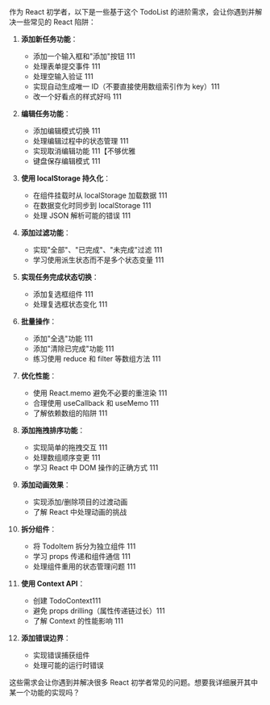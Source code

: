 作为 React 初学者，以下是一些基于这个 TodoList 的进阶需求，会让你遇到并解决一些常见的 React 陷阱：

1. **添加新任务功能**：

   - 添加一个输入框和"添加"按钮 111
   - 处理表单提交事件 111
   - 处理空输入验证 111
   - 实现自动生成唯一 ID（不要直接使用数组索引作为 key）111
   - 改一个好看点的样式好吗 111

2. **编辑任务功能**：

   - 添加编辑模式切换 111
   - 处理编辑过程中的状态管理 111
   - 实现取消编辑功能 111【不够优雅
   - 键盘保存编辑模式 111

3. **使用 localStorage 持久化**：

   - 在组件挂载时从 localStorage 加载数据 111
   - 在数据变化时同步到 localStorage 111
   - 处理 JSON 解析可能的错误 111

4. **添加过滤功能**：

   - 实现"全部"、"已完成"、"未完成"过滤 111
   - 学习使用派生状态而不是多个状态变量 111

5. **实现任务完成状态切换**：

   - 添加复选框组件 111
   - 处理复选框状态变化 111

6. **批量操作**：

   - 添加"全选"功能 111
   - 添加"清除已完成"功能 111
   - 练习使用 reduce 和 filter 等数组方法 111

7. **优化性能**：

   - 使用 React.memo 避免不必要的重渲染 111
   - 合理使用 useCallback 和 useMemo 111
   - 了解依赖数组的陷阱 111

8. **添加拖拽排序功能**：

   - 实现简单的拖拽交互 111
   - 处理数组顺序变更 111
   - 学习 React 中 DOM 操作的正确方式 111

9. **添加动画效果**：

   - 实现添加/删除项目的过渡动画
   - 了解 React 中处理动画的挑战

10. **拆分组件**：

    - 将 TodoItem 拆分为独立组件 111
    - 学习 props 传递和组件通信 111
    - 处理组件重用的状态管理问题 111

11. **使用 Context API**：

    - 创建 TodoContext111
    - 避免 props drilling（属性传递链过长）111
    - 了解 Context 的性能影响 111

12. **添加错误边界**：
    - 实现错误捕获组件
    - 处理可能的运行时错误

这些需求会让你遇到并解决很多 React 初学者常见的问题。想要我详细展开其中某一个功能的实现吗？
